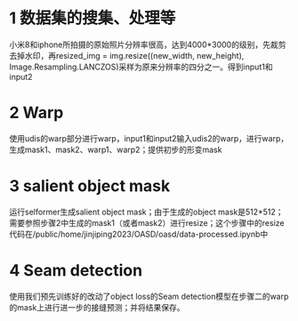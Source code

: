 


# 1 数据集的搜集、处理等
小米8和iphone所拍摄的原始照片分辨率很高，达到4000*3000的级别，先裁剪去掉水印，再resized_img = img.resize((new_width, new_height), Image.Resampling.LANCZOS)采样为原来分辨率的四分之一。得到input1和input2

# 2  Warp
使用udis的warp部分进行warp，input1和input2输入udis2的warp，进行warp，生成mask1、mask2、warp1、warp2；提供初步的形变mask

# 3 salient object mask
运行selformer生成salient object mask；由于生成的object mask是512*512；需要参照步骤2中生成的mask1（或者mask2）进行resize；这个步骤中的resize代码在/public/home/jinjiping2023/OASD/oasd/data-processed.ipynb中

# 4 Seam detection
使用我们预先训练好的改动了object loss的Seam detection模型在步骤二的warp的mask上进行进一步的接缝预测；并将结果保存。


